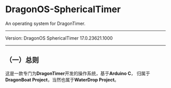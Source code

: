 # DragonOS-SphericalTimer
An operating system for DragonTimer.  

---

Version: DragonOS SphericalTimer 17.0.23621.1000

---

## （一）总则  

这是一款专门为**DragonTimer**开发的操作系统，基于**Arduino C**，
归属于**DragonBoat Project**，当然也属于**WaterDrop Project**。

